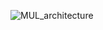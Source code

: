 ![MUL_architecture](https://user-images.githubusercontent.com/60061035/161610971-d490256d-ce31-4405-8236-ad5dca6a24be.png)

